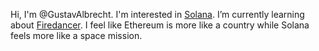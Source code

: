 Hi, I'm @GustavAlbrecht. I'm interested in [Solana](https://github.com/solana-labs/solana). I’m currently learning about [Firedancer](https://github.com/firedancer-io/firedancer). I feel like Ethereum is more like a country while Solana feels more like a space mission.

<!-- 
- 👋 Hi, I’m @GustavAlbrecht
- 👀 I’m interested in Solana
- 🌱 I’m currently learning about Firedancer
- 💞️ I’m looking to collaborate on ...
- 📫 How to reach me ...
--!>
<!---
GustavAlbrecht/GustavAlbrecht is a ✨ special ✨ repository because its `README.md` (this file) appears on your GitHub profile.
You can click the Preview link to take a look at your changes.
--->
